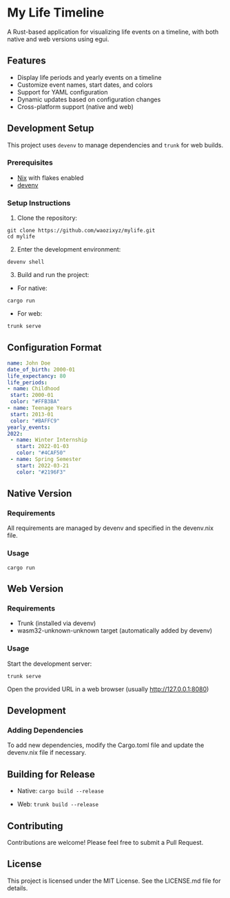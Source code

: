 # My Life Timeline

A Rust-based application for visualizing life events on a timeline, with both native and web versions using egui.

## Features

- Display life periods and yearly events on a timeline
- Customize event names, start dates, and colors
- Support for YAML configuration
- Dynamic updates based on configuration changes
- Cross-platform support (native and web)

## Development Setup

This project uses `devenv` to manage dependencies and `trunk` for web builds.

### Prerequisites

- [Nix](https://nixos.org/download.html) with flakes enabled
- [devenv](https://devenv.sh/)

### Setup Instructions

1. Clone the repository:
```
git clone https://github.com/waozixyz/mylife.git
cd mylife
```
2. Enter the development environment:
```
devenv shell
```
3. Build and run the project:
- For native:
```
cargo run
```
- For web:
```
trunk serve
```

## Configuration Format

```yaml
name: John Doe
date_of_birth: 2000-01
life_expectancy: 80
life_periods:
- name: Childhood
 start: 2000-01
 color: "#FFB3BA"
- name: Teenage Years
 start: 2013-01
 color: "#BAFFC9"
yearly_events:
2022:
 - name: Winter Internship
   start: 2022-01-03
   color: "#4CAF50"
 - name: Spring Semester
   start: 2022-03-21
   color: "#2196F3"
```

## Native Version
### Requirements
All requirements are managed by devenv and specified in the devenv.nix file.

### Usage
```cargo run```


## Web Version
### Requirements

- Trunk (installed via devenv)
- wasm32-unknown-unknown target (automatically added by devenv)

### Usage
Start the development server:

```trunk serve```

Open the provided URL in a web browser (usually http://127.0.0.1:8080)

## Development
### Adding Dependencies
To add new dependencies, modify the Cargo.toml file and update the devenv.nix file if necessary.

## Building for Release

- Native:
```cargo build --release```

- Web:
```trunk build --release```


## Contributing
Contributions are welcome! Please feel free to submit a Pull Request.

## License
This project is licensed under the MIT License. See the LICENSE.md file for details.
